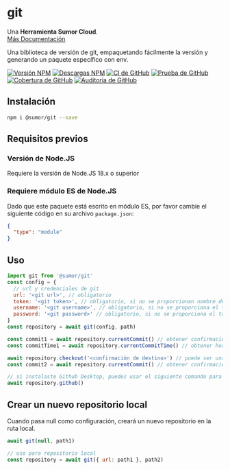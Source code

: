 # git

Una **Herramienta Sumor Cloud**.  
[Más Documentación](https://sumor.cloud/git)

Una biblioteca de versión de git, empaquetando fácilmente la versión y generando un paquete específico con env.

[![Versión NPM](https://img.shields.io/npm/v/@sumor/git?logo=npm&label=NPM)](https://www.npmjs.com/package/@sumor/git)
[![Descargas NPM](https://img.shields.io/npm/dw/@sumor/git?logo=npm&label=Descargas)](https://www.npmjs.com/package/@sumor/git)
[![CI de GitHub](https://img.shields.io/github/actions/workflow/status/sumor-cloud/git/ci.yml?logo=github&label=CI)](https://github.com/sumor-cloud/git/actions/workflows/ci.yml)
[![Prueba de GitHub](https://img.shields.io/github/actions/workflow/status/sumor-cloud/git/ut.yml?logo=github&label=Prueba)](https://github.com/sumor-cloud/git/actions/workflows/ut.yml)
[![Cobertura de GitHub](https://img.shields.io/github/actions/workflow/status/sumor-cloud/git/coverage.yml?logo=github&label=Cobertura)](https://github.com/sumor-cloud/git/actions/workflows/coverage.yml)
[![Auditoría de GitHub](https://img.shields.io/github/actions/workflow/status/sumor-cloud/git/audit.yml?logo=github&label=Auditoría)](https://github.com/sumor-cloud/git/actions/workflows/audit.yml)

## Instalación

```bash
npm i @sumor/git --save
```

## Requisitos previos

### Versión de Node.JS

Requiere la versión de Node.JS 18.x o superior

### Requiere módulo ES de Node.JS

Dado que este paquete está escrito en módulo ES,
por favor cambie el siguiente código en su archivo `package.json`:

```json
{
  "type": "module"
}
```

## Uso

```javascript
import git from '@sumor/git'
const config = {
  // url y credenciales de git
  url: '<git url>', // obligatorio
  token: '<git token>', // obligatorio, si no se proporcionan nombre de usuario y contraseña
  username: '<git username>', // obligatorio, si no se proporciona el token
  password: '<git password>' // obligatorio, si no se proporciona el token
}
const repository = await git(config, path)

const commit1 = await repository.currentCommit() // obtener confirmación actual
const commitTime1 = await repository.currentCommitTime() // obtener hora de confirmación actual, en milisegundos

await repository.checkout('<confirmación de destino>') // puede ser una rama, un tag o una confirmación
const commit2 = await repository.currentCommit() // obtener confirmación actual

// si instalaste Github Desktop, puedes usar el siguiente comando para abrirlo en Github Desktop
await repository.github()
```

## Crear un nuevo repositorio local

Cuando pasa null como configuración, creará un nuevo repositorio en la ruta local.

```javascript
await git(null, path1)

// uso para repositorio local
const repository = await git({ url: path1 }, path2)
```
